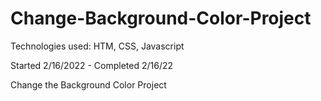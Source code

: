 # Change-Background-Color-Project
Technologies used: HTM, CSS, Javascript

Started 2/16/2022 - Completed 2/16/22

Change the Background Color Project
